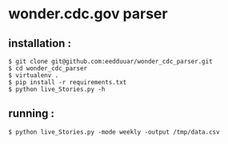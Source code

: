 # wonder.cdc.gov parser


## installation :

```
$ git clone git@github.com:eedduuar/wonder_cdc_parser.git
$ cd wonder_cdc_parser
$ virtualenv .
$ pip install -r requirements.txt
$ python live_Stories.py -h
```


## running :

```
$ python live_Stories.py -mode weekly -output /tmp/data.csv
```

